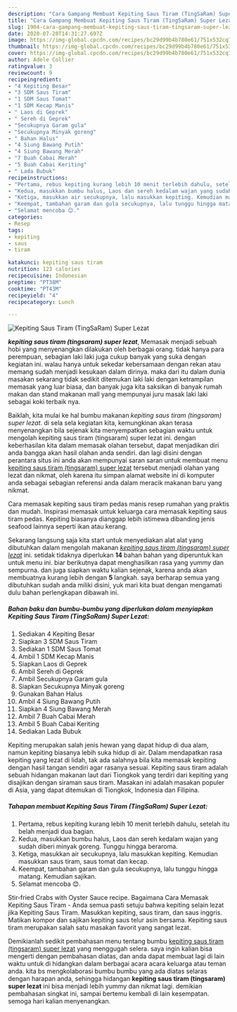 ```yaml
---
description: "Cara Gampang Membuat Kepiting Saus Tiram (TingSaRam) Super Lezat Lezat"
title: "Cara Gampang Membuat Kepiting Saus Tiram (TingSaRam) Super Lezat Lezat"
slug: 1904-cara-gampang-membuat-kepiting-saus-tiram-tingsaram-super-lezat-lezat
date: 2020-07-20T14:31:27.697Z
image: https://img-global.cpcdn.com/recipes/bc29d99b4b780e61/751x532cq70/kepiting-saus-tiram-tingsaram-super-lezat-foto-resep-utama.jpg
thumbnail: https://img-global.cpcdn.com/recipes/bc29d99b4b780e61/751x532cq70/kepiting-saus-tiram-tingsaram-super-lezat-foto-resep-utama.jpg
cover: https://img-global.cpcdn.com/recipes/bc29d99b4b780e61/751x532cq70/kepiting-saus-tiram-tingsaram-super-lezat-foto-resep-utama.jpg
author: Adele Collier
ratingvalue: 3
reviewcount: 9
recipeingredient:
- "4 Kepiting Besar"
- "3 SDM Saus Tiram"
- "1 SDM Saus Tomat"
- "1 SDM Kecap Manis"
- " Laos di Geprek"
- " Sereh di Geprek"
- "Secukupnya Garam gula"
- "Secukupnya Minyak goreng"
- " Bahan Halus"
- "4 Siung Bawang Putih"
- "4 Siung Bawang Merah"
- "7 Buah Cabai Merah"
- "5 Buah Cabai Keriting"
- " Lada Bubuk"
recipeinstructions:
- "Pertama, rebus kepiting kurang lebih 10 menit terlebih dahulu, setelah itu belah menjadi dua bagian."
- "Kedua, masukkan bumbu halus, Laos dan sereh kedalam wajan yang sudah diberi minyak goreng. Tunggu hingga beraroma."
- "Ketiga, masukkan air secukupnya, lalu masukkan kepiting. Kemudian masukkan saus tiram, saus tomat dan kecap."
- "Keempat, tambahan garam dan gula secukupnya, lalu tunggu hingga matang. Kemudian sajikan."
- "Selamat mencoba 😊."
categories:
- Resep
tags:
- kepiting
- saus
- tiram

katakunci: kepiting saus tiram 
nutrition: 123 calories
recipecuisine: Indonesian
preptime: "PT38M"
cooktime: "PT43M"
recipeyield: "4"
recipecategory: Lunch

---
```



![Kepiting Saus Tiram (TingSaRam) Super Lezat](https://img-global.cpcdn.com/recipes/bc29d99b4b780e61/751x532cq70/kepiting-saus-tiram-tingsaram-super-lezat-foto-resep-utama.jpg)

<b><i>kepiting saus tiram (tingsaram) super lezat</i></b>, Memasak menjadi sebuah hobi yang menyenangkan dilakukan oleh berbagai orang. tidak hanya para perempuan, sebagian laki laki juga cukup banyak yang suka dengan kegiatan ini. walau hanya untuk sekedar kebersamaan dengan rekan atau memang sudah menjadi kesukaan dalam dirinya. maka dari itu dalam dunia masakan sekarang tidak sedikit ditemukan laki laki dengan ketrampilan memasak yang luar biasa, dan banyak juga kita saksikan di banyak rumah makan dan stand makanan mall yang mempunyai juru masak laki laki sebagai koki terbaik nya.

Baiklah, kita mulai ke hal bumbu makanan <i>kepiting saus tiram (tingsaram) super lezat</i>. di sela sela kegiatan kita, kemungkinan akan terasa menyenangkan bila sejenak kita menyempatkan sebagian waktu untuk mengolah kepiting saus tiram (tingsaram) super lezat ini. dengan keberhasilan kita dalam memasak olahan tersebut, dapat menjadikan diri anda bangga akan hasil olahan anda sendiri. dan lagi disini dengan perantara situs ini anda akan mempunyai saran saran untuk membuat menu <u>kepiting saus tiram (tingsaram) super lezat</u> tersebut menjadi olahan yang lezat dan nikmat, oleh karena itu simpan alamat website ini di komputer anda sebagai sebagian referensi anda dalam meracik makanan baru yang nikmat.

Cara memasak kepiting saus tiram pedas manis resep rumahan yang praktis dan mudah. Inspirasi memasak untuk keluarga cara memasak kepiting saus tiram pedas. Kepiting biasanya dianggap lebih istimewa dibanding jenis seafood lainnya seperti ikan atau kerang.


Sekarang langsung saja kita start untuk menyediakan alat alat yang dibutuhkan dalam mengolah makanan <u><i>kepiting saus tiram (tingsaram) super lezat</i></u> ini. setidak tidaknya diperlukan <b>14</b> bahan bahan yang diperuntuk kan untuk menu ini. biar berikutnya dapat menghasilkan rasa yang yummy dan sempurna. dan juga siapkan waktu kalian sejenak, karena anda akan membuatnya kurang lebih dengan <b>5</b> langkah. saya berharap semua yang dibutuhkan sudah anda miliki disini, yuk mari kita buat dengan mengamati dulu bahan perlengkapan dibawah ini.

<!--inarticleads1-->

##### Bahan baku dan bumbu-bumbu yang diperlukan dalam menyiapkan Kepiting Saus Tiram (TingSaRam) Super Lezat:

1. Sediakan 4 Kepiting Besar
1. Siapkan 3 SDM Saus Tiram
1. Sediakan 1 SDM Saus Tomat
1. Ambil 1 SDM Kecap Manis
1. Siapkan  Laos di Geprek
1. Ambil  Sereh di Geprek
1. Ambil Secukupnya Garam gula
1. Siapkan Secukupnya Minyak goreng
1. Gunakan  Bahan Halus
1. Ambil 4 Siung Bawang Putih
1. Siapkan 4 Siung Bawang Merah
1. Ambil 7 Buah Cabai Merah
1. Ambil 5 Buah Cabai Keriting
1. Sediakan  Lada Bubuk


Kepiting merupakan salah jenis hewan yang dapat hidup di dua alam, namun kepiting biasanya lebih suka hidup di air. Dalam mendapatkan rasa kepiting yang lezat di lidah, tak ada salahnya bila kita memasak kepiting dengan hasil tangan sendiri agar rasanya sesuai. Kepiting saus tiram adalah sebuah hidangan makanan laut dari Tiongkok yang terdiri dari kepiting yang disajikan dengan siraman saus tiram. Masakan ini adalah masakan populer di Asia, yang dapat ditemukan di Tiongkok, Indonesia dan Filipina. 

<!--inarticleads2-->

##### Tahapan membuat Kepiting Saus Tiram (TingSaRam) Super Lezat:

1. Pertama, rebus kepiting kurang lebih 10 menit terlebih dahulu, setelah itu belah menjadi dua bagian.
1. Kedua, masukkan bumbu halus, Laos dan sereh kedalam wajan yang sudah diberi minyak goreng. Tunggu hingga beraroma.
1. Ketiga, masukkan air secukupnya, lalu masukkan kepiting. Kemudian masukkan saus tiram, saus tomat dan kecap.
1. Keempat, tambahan garam dan gula secukupnya, lalu tunggu hingga matang. Kemudian sajikan.
1. Selamat mencoba 😊.


Stir-fried Crabs with Oyster Sauce recipe. Bagaimana Cara Memasak Kepiting Saus Tiram - Anda semua pasti setuju bahwa kepiting selain lezat jika Kepiting Saus Tiram. Masukkan kepiting, saus tiram, dan saus inggris. Matikan kompor dan sajikan kepiting saus telur asin bersama. Kepiting saus tiram merupakan salah satu masakan favorit yang sangat lezat. 

Demikianlah sedikit pembahasan menu tentang bumbu <u>kepiting saus tiram (tingsaram) super lezat</u> yang menggugah selera. saya ingin kalian bisa mengerti dengan pembahasan diatas, dan anda dapat membuat lagi di lain waktu untuk di hidangkan dalam berbagai acara acara keluarga atau teman anda. kita bs mengkolaborasi bumbu bumbu yang ada diatas selaras dengan harapan anda, sehingga hidangan <b>kepiting saus tiram (tingsaram) super lezat</b> ini bisa menjadi lebih yummy dan nikmat lagi. demikian pembahasan singkat ini, sampai bertemu kembali di lain kesempatan. semoga hari kalian menyenangkan.
